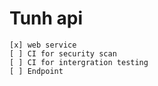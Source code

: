 # Tunh api

    [x] web service
    [ ] CI for security scan
    [ ] CI for intergration testing
    [ ] Endpoint